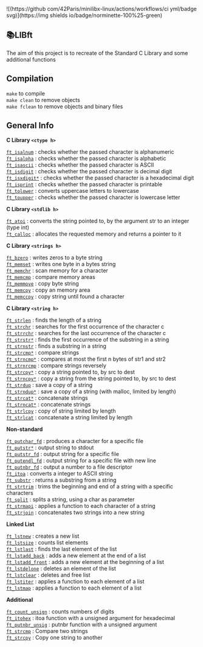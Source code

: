 ![(https://github com/42Paris/minilibx-linux/actions/workflows/ci yml/badge svg)](https://img shields io/badge/norminette-100%25-green)

## 📚LIBft

The aim of this project is to recreate of the Standard C Library and some additional functions 


## Compilation

`make` to compile <br>
`make clean` to remove objects <br>
`make fclean` to remove objects and binary files <br>

## General Info

**C Library  `<ctype h>`**

<a href="https://github com/carlarfranca/42Projects/blob/dfd1e1a7d0b7a9b3470a99777464cf39d1690d7d/ft_libft/Libft_Commented/ft_atoi c"><code>ft_isalnum</code></a> : checks whether the passed character is alphanumeric <br>
<a href="https://github com/carlarfranca/42Projects/blob/58e1c1574f0131f28a9cf9de7ccab5d3cc01e606/ft_libft/Libft_Commented/ft_isalpha c"><code>ft_isalpha</code></a> : checks whether the passed character is alphabetic <br>
<a href="https://github com/carlarfranca/42Projects/blob/8717f6ee7b3f62bac5b995d3cb67d444b2bf4b82/ft_libft/Libft_Commented/ft_isascii c"><code>ft_isascii</code></a> : checks whether the passed character is ASCII <br>
<a href="https://github com/carlarfranca/42Projects/blob/8717f6ee7b3f62bac5b995d3cb67d444b2bf4b82/ft_libft/Libft_Commented/ft_isdigit c"><code>ft_isdigit</code></a> : checks whether the passed character is decimal digit <br>
<a href="https://github com/CarlarFranca/42Projects/blob/main/ft_libft/Libft_Commented/ft_isxdigit c"><code>ft_isxdigit*</code></a> : checks whether the passed character is a hexadecimal digit <br>
<a href="https://github com/carlarfranca/42Projects/blob/8717f6ee7b3f62bac5b995d3cb67d444b2bf4b82/ft_libft/Libft_Commented/ft_isprint c"><code>ft_isprint</code></a> : checks whether the passed character is printable <br>
<a href="https://github com/carlarfranca/42Projects/blob/8717f6ee7b3f62bac5b995d3cb67d444b2bf4b82/ft_libft/Libft_Commented/ft_tolower c"><code>ft_tolower</code></a> : converts uppercase letters to lowercase <br>
<a href="https://github com/carlarfranca/42Projects/blob/8717f6ee7b3f62bac5b995d3cb67d444b2bf4b82/ft_libft/Libft_Commented/ft_toupper c"><code>ft_toupper</code></a> : checks whether the passed character is lowercase letter <br>

**C Library  ``` <stdlib h> ```** 

<a href="https://github com/carlarfranca/42Projects/blob/8717f6ee7b3f62bac5b995d3cb67d444b2bf4b82/ft_libft/Libft_Commented/ft_atoi c"><code>ft_atoi</code></a> : converts the string pointed to, by the argument str to an integer (type int)  <br>
<a href="https://github com/carlarfranca/42Projects/blob/8717f6ee7b3f62bac5b995d3cb67d444b2bf4b82/ft_libft/Libft_Commented/ft_calloc c"><code>ft_calloc</code></a> : allocates the requested memory and returns a pointer to it  <br>

**C Library ``` <strings h> ```**

<a href="https://github com/carlarfranca/42Projects/blob/8717f6ee7b3f62bac5b995d3cb67d444b2bf4b82/ft_libft/Libft_Commented/ft_bzero c"><code>ft_bzero</code></a> : writes zeros to a byte string  <br>
<a href="https://github com/carlarfranca/42Projects/blob/8717f6ee7b3f62bac5b995d3cb67d444b2bf4b82/ft_libft/Libft_Commented/ft_memset c"><code>ft_memset</code></a> : writes one byte in a bytes string  <br>
<a href="https://github com/CarlarFranca/42Projects/blob/main/ft_libft/Libft_Commented/ft_memchr c"><code>ft_memchr</code></a> : scan memory for a character  <br>
<a href="https://github com/CarlarFranca/42Projects/blob/main/ft_libft/Libft_Commented/ft_memcmp c"><code>ft_memcmp</code></a> : compare memory areas  <br>
<a href="https://github com/CarlarFranca/42Projects/blob/main/ft_libft/Libft_Commented/ft_memmove c"><code>ft_memmove</code></a> : copy byte string  <br>
<a href="https://github com/CarlarFranca/42Projects/blob/main/ft_libft/Libft_Commented/ft_memcpy c"><code>ft_memcpy</code></a> : copy an memory area  <br>
<a href="https://github com/CarlarFranca/42Projects/blob/main/ft_libft/Libft_Commented/ft_memccpy c"><code>ft_memccpy</code></a> : copy string until found a character  <br>

**C Library ``` <string h> ```**

<a href="https://github com/CarlarFranca/42Projects/blob/main/ft_libft/Libft_Commented/ft_strlen c"><code>ft_strlen</code></a> : finds the length of a string  <br>
<a href="https://github com/CarlarFranca/42Projects/blob/main/ft_libft/Libft_Commented/ft_strchr c"><code>ft_strchr</code></a> : searches for the first occurrence of the character c  <br>
<a href="https://github com/CarlarFranca/42Projects/blob/main/ft_libft/Libft_Commented/ft_strrchr c"><code>ft_strrchr</code></a> : searches for the last occurrence of the character c  <br>
<a href="https://github com/CarlarFranca/42Projects/blob/main/ft_libft/Libft_Commented/ft_strstr c"><code>ft_strstr*</code></a> : finds the first  occurrence of the substring in a string  <br>
<a href="https://github com/CarlarFranca/42Projects/blob/main/ft_libft/Libft_Commented/ft_strnstr c"><code>ft_strnstr</code></a> : finds a substring in a string  <br>
<a href="https://github com/CarlarFranca/42Projects/blob/main/ft_libft/Libft_Commented/ft_strcmp c"><code>ft_strcmp*</code></a> : compare strings  <br>
<a href="https://github com/CarlarFranca/42Projects/blob/main/ft_libft/Libft_Commented/ft_strncmp c"><code>ft_strncmp*</code></a> : compares at most the first n bytes of str1 and str2  <br>
<a href="https://github com/CarlarFranca/42Projects/blob/main/ft_libft/Libft_Commented/ft_strncmp c"><code>ft_strnrcmp</code></a> : compare strings reversely  <br>
<a href="https://github com/CarlarFranca/42Projects/blob/main/ft_libft/Libft_Commented/ft_strcpy c"><code>ft_strcpy*</code></a> : copy a string pointed to, by src to dest <br>
<a href="https://github com/CarlarFranca/42Projects/blob/main/ft_libft/Libft_Commented/ft_strncpy c"><code>ft_strncpy*</code></a> : copy a string from the string pointed to, by src to dest <br>
<a href="https://github com/CarlarFranca/42Projects/blob/main/ft_libft/Libft_Commented/ft_strdup c"><code>ft_strdup</code></a> : save a copy of a string <br>
<a href="https://github com/CarlarFranca/42Projects/blob/main/ft_libft/Libft_Commented/ft_strndup c"><code>ft_strndup*</code></a> : save a copy of a string (with malloc, limited by length)  <br>
<a href="https://github com/CarlarFranca/42Projects/blob/main/ft_libft/Libft_Commented/ft_strcat c"><code>ft_strcat*</code></a> : concatenate strings <br>
<a href="https://github com/CarlarFranca/42Projects/blob/main/ft_libft/Libft_Commented/ft_strncat c"><code>ft_strncat*</code></a> : concatenate strings <br>
<a href="https://github com/CarlarFranca/42Projects/blob/main/ft_libft/Libft_Commented/ft_strlcpy c"><code>ft_strlcpy</code></a> : copy of string limited by length <br>
<a href="https://github com/CarlarFranca/42Projects/blob/main/ft_libft/Libft_Commented/ft_strlcat c"><code>ft_strlcat</code></a> : concatenate a string limited by length <br>

**Non-standard**

<a href="https://github com/CarlarFranca/42Projects/blob/main/ft_libft/Libft_Commented/ft_putchar_fd c"><code>ft_putchar_fd</code></a> : produces a character for a specific file  <br>
<a href="https://github com/carlarfranca/42Projects/blob/main/basecamp/c01/ft_putstr c"><code>ft_putstr*</code></a> : output string to stdout <br>
<a href="https://github com/CarlarFranca/42Projects/blob/main/ft_libft/Libft_Commented/ft_putstr_fd c"><code>ft_putstr_fd</code></a> : output string for a specific file <br>
<a href="https://github com/CarlarFranca/42Projects/blob/main/ft_libft/Libft_Commented/ft_putendl_fd c"><code>ft_putendl_fd</code></a> : output string for a specific file with new line  <br>
<a href="https://github com/CarlarFranca/42Projects/blob/main/ft_libft/Libft_Commented/ft_putnbr_fd c"><code>ft_putnbr_fd</code></a> : output a number to a file descriptor  <br>
<a href="https://github com/CarlarFranca/42Projects/blob/main/ft_libft/Libft_Commented/ft_itoa c"><code>ft_itoa</code></a> : converts a integer to ASCII string <br>
<a href="https://github com/CarlarFranca/42Projects/blob/main/ft_libft/Libft_Commented/ft_substr c"><code>ft_substr</code></a> : returns a substring from a string <br>
<a href="https://github com/CarlarFranca/42Projects/blob/main/ft_libft/Libft_Commented/ft_strtrim c"><code>ft_strtrim</code></a> : trims the beginning and end of a string with a specific characters <br>
<a href="https://github com/carlarfranca/42Projects/blob/main/ft_libft/Libft_Commented/ft_split c"><code>ft_split</code></a> : splits a string, using a char as parameter  <br>
<a href="https://github com/CarlarFranca/42Projects/blob/main/ft_libft/Libft_Commented/ft_strmapi c"><code>ft_strmapi</code></a> : applies a function to each character of a string  <br>
<a href="https://github com/CarlarFranca/42Projects/blob/main/ft_libft/Libft_Commented/ft_strjoin c"><code>ft_strjoin</code></a> : concatenates two strings into a new string  <br>

**Linked List**

<a href="https://github com/CarlarFranca/42Projects/blob/main/ft_libft/Libft_Commented/ft_lstnew c"><code>ft_lstnew</code></a> : creates a new list  <br>
<a href="https://github com/CarlarFranca/42Projects/blob/main/ft_libft/Libft_Commented/ft_lstsize c"><code>ft_lstsize</code></a> : counts list elements  <br>
<a href="https://github com/CarlarFranca/42Projects/blob/main/ft_libft/Libft_Commented/ft_lstlast c"><code>ft_lstlast</code></a> : finds the last element of the list  <br>
<a href="https://github com/CarlarFranca/42Projects/blob/main/ft_libft/Libft_Commented/ft_lstadd_back c"><code>ft_lstadd_back</code></a> : adds a new element at the end of a list  <br>
<a href="https://github com/CarlarFranca/42Projects/blob/main/ft_libft/Libft_Commented/ft_lstadd_front c"><code>ft_lstadd_front</code></a> : adds a new element at the beginning of a list  <br>
<a href="https://github com/CarlarFranca/42Projects/blob/main/ft_libft/Libft_Commented/ft_lstdelone c)"><code>ft_lstdelone</code></a> : deletes an element of the list  <br>
<a href="https://github com/CarlarFranca/42Projects/blob/main/ft_libft/Libft_Commented/ft_lstclear c"><code>ft_lstclear</code></a> : deletes and free list  <br>
<a href="https://github com/CarlarFranca/42Projects/blob/main/ft_libft/Libft_Commented/ft_lstiter c"><code>ft_lstiter</code></a> : applies a function to each element of a list  <br>
<a href="https://github com/CarlarFranca/42Projects/blob/main/ft_libft/Libft_Commented/ft_lstmap c"><code>ft_lstmap</code></a> : applies a function to each element of a list  <br>

**Additional** 

<a href="https://github com/CarlarFranca/42Projects/blob/main/ft_printf/libft/ft_count_unsign c"><code>ft_count_unsign</code></a> : counts numbers of digits  <br>
<a href="https://github com/CarlarFranca/42Projects/blob/main/ft_printf/libft/ft_itohex c"><code>ft_itohex</code></a> : itoa function with a unsigned argument for hexadecimal  <br>
<a href="https://github com/CarlarFranca/42Projects/blob/main/ft_printf/libft/ft_putnbr_unsig c"><code>ft_putnbr_unsig</code></a> : putnbr function with a unsigned argument  <br>
<a href="https://github com/carlarfranca/42Projects/blob/cb146a59bde13cfb0ab3e797c44126e614f0cbed/ft_libft/Libft_Commented/ft_strcmp c"><code>ft_strcmp</code></a> : Compare two strings  <br>
<a href="https://github com/carlarfranca/42Projects/blob/83136e84bb1e48358ddab4064336bd90dd313dba/ft_libft/Libft_Commented/ft_strcpy c"><code>ft_strcpy</code></a> : Copy one string to another <br>
